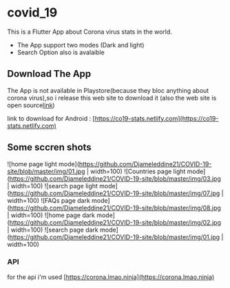 # covid_19

This is a Flutter App about Corona virus stats in the world.
- The App support two modes (Dark and light)
- Search Option also is avalaible

## Download The App

The App is not available in Playstore(because they bloc anything about corona virus),so i release this web site to download it (also the web site is open source[link](https://github.com/Djameleddine21/COVID-19-site))

link to download for Android : [https://co19-stats.netlify.com](https://co19-stats.netlify.com)

## Some sccren shots

![home page light mode](https://github.com/Djameleddine21/COVID-19-site/blob/master/img/01.jpg | width=100)
![Countries page light mode](https://github.com/Djameleddine21/COVID-19-site/blob/master/img/03.jpg | width=100)
![search page light mode](https://github.com/Djameleddine21/COVID-19-site/blob/master/img/07.jpg | width=100)
![FAQs page dark mode](https://github.com/Djameleddine21/COVID-19-site/blob/master/img/08.jpg | width=100)
![home page dark mode](https://github.com/Djameleddine21/COVID-19-site/blob/master/img/02.jpg | width=100)
![search page dark mode](https://github.com/Djameleddine21/COVID-19-site/blob/master/img/01.jpg | width=100)

### API
for the api i'm used [https://corona.lmao.ninja](https://corona.lmao.ninja)